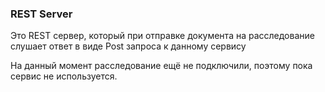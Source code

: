 ### REST Server
 
Это REST сервер, который при отправке документа на расследование слушает ответ в виде Post запроса к данному сервису

На данный момент расследование ещё не подключили, поэтому пока сервис не используется.